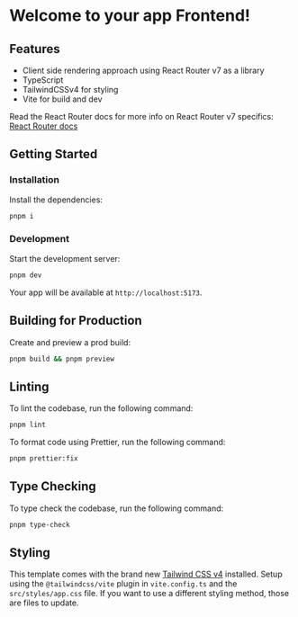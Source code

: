 # Welcome to your app Frontend!

## Features

- Client side rendering approach using React Router v7 as a library
- TypeScript
- TailwindCSSv4 for styling
- Vite for build and dev

Read the React Router docs for more info on React Router v7 specifics: [React Router docs](https://reactrouter.com/)

## Getting Started

### Installation

Install the dependencies:

```bash
pnpm i
```

### Development

Start the development server:

```bash
pnpm dev
```

Your app will be available at `http://localhost:5173`.

## Building for Production

Create and preview a prod build:

```bash
pnpm build && pnpm preview
```

## Linting

To lint the codebase, run the following command:

```bash
pnpm lint
```

To format code using Prettier, run the following command:

```bash
pnpm prettier:fix
```

## Type Checking

To type check the codebase, run the following command:

```bash
pnpm type-check
```

## Styling

This template comes with the brand new [Tailwind CSS v4](https://tailwindcss.com/) installed. Setup using the `@tailwindcss/vite` plugin in `vite.config.ts` and the `src/styles/app.css` file. If you want to use a different styling method, those are files to update.
